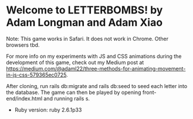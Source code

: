 # Welcome to LETTERBOMBS! by Adam Longman and Adam Xiao

Note: This game works in Safari. It does not work in Chrome. Other browsers tbd.

For more info on my experiments with JS and CSS animations during the development of this game, check out my Medium post at https://medium.com/@adaml22/three-methods-for-animating-movement-in-js-css-579365ec0725.

After cloning, run rails db:migrate and rails db:seed to seed each letter into the database. The game can then be played by opening front-end/index.html and running rails s.

* Ruby version: ruby 2.6.1p33
